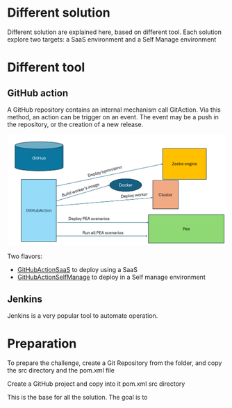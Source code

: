  # Different solution
 
Different solution are explained here, based on different tool. Each solution explore two targets: a SaaS environment and a Self Manage environment

# Different tool
## GitHub action
A GitHub repository contains an internal mechanism call GitAction. Via this method, an action can be trigger on an event. The event may be a push in the repository, or the creation of a new release.

![CD/CI with GihubAction](images/GitHubAction-CDCI.png)

Two flavors:
* [GitHubActionSaaS](GitHubAction/bpmn/GitHubActionBPMNSaaS.md) to deploy using a SaaS
* [GitHubActionSelfManage](GitHubAction/bpmn/GitHubActionBPMNSelfManage.md) to deploy in a Self manage environment



## Jenkins
Jenkins is a very popular tool to automate operation.

# Preparation
To prepare the challenge, create a Git Repository from the folder, and copy the src directory and the pom.xml file

Create a GitHub project and copy into it
   pom.xml
   src directory

This is the base for all the solution. The goal is to 